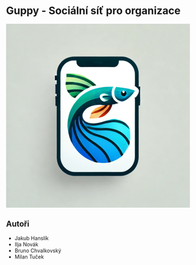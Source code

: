 # Guppy - Sociální síť pro organizace
![Guppy logo](docs/guppy.png)

## Autoři
- Jakub Hanslík
- Ilja Novák
- Bruno Chvalkovský
- Milan Tuček
